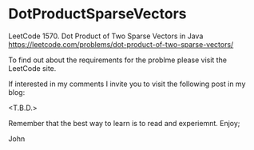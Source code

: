 # DotProductSparseVectors
LeetCode 1570. Dot Product of Two Sparse Vectors in Java
https://leetcode.com/problems/dot-product-of-two-sparse-vectors/

To find out about the requirements for the problme please visit
the LeetCode site.

If interested in my comments I invite you to visit the following
post in my blog:

<T.B.D.>

Remember that the best way to learn is to read and experiemnt.
Enjoy;

John
